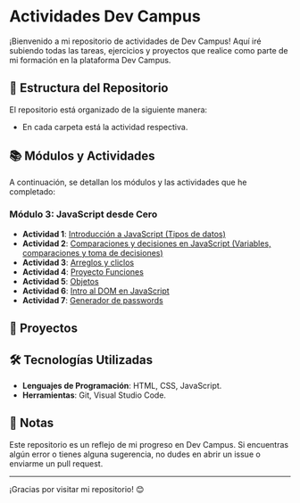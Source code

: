 # Actividades Dev Campus

¡Bienvenido a mi repositorio de actividades de Dev Campus! Aquí iré subiendo todas las tareas, ejercicios y proyectos que realice como parte de mi formación en la plataforma Dev Campus.

## 📁 Estructura del Repositorio

El repositorio está organizado de la siguiente manera:
 - En cada carpeta está la actividad respectiva.


## 📚 Módulos y Actividades

A continuación, se detallan los módulos y las actividades que he completado:

### Módulo 3: JavaScript desde Cero
- **Actividad 1**: [Introducción a JavaScript (Tipos de datos)](https://github.com/eduardotec05/JavaScriptDesdeCero/tree/main/IntroduccionAJavaScript)
- **Actividad 2**: [Comparaciones y decisiones en JavaScript (Variables, comparaciones y toma de decisiones)](https://github.com/eduardotec05/JavaScriptDesdeCero/tree/main/ComparacionesYDecisiones)
- **Actividad 3**: [Arreglos y cliclos](https://github.com/eduardotec05/JavaScriptDesdeCero-DEV-F-/tree/main/ArreglosYCiclos)
- **Actividad 4**: [Proyecto Funciones](https://github.com/eduardotec05/JavaScriptDesdeCero-DEV-F-/tree/main/Funciones) 
- **Actividad 5**: [Objetos](https://github.com/eduardotec05/JavaScriptDesdeCero-DEV-F-/tree/main/Objetos)
- **Actividad 6**: [Intro al DOM en JavaScript](https://github.com/eduardotec05/JavaScriptDesdeCero-DEV-F-/tree/main/DOM) 
- **Actividad 7**: [Generador de passwords](https://github.com/eduardotec05/JavaScriptDesdeCero-DEV-F-/tree/main/GeneradorDePasswords) 

## 🚀 Proyectos


## 🛠️ Tecnologías Utilizadas

- **Lenguajes de Programación**: HTML, CSS, JavaScript.
- **Herramientas**: Git, Visual Studio Code.

## 📝 Notas

Este repositorio es un reflejo de mi progreso en Dev Campus. Si encuentras algún error o tienes alguna sugerencia, no dudes en abrir un issue o enviarme un pull request.


---

¡Gracias por visitar mi repositorio! 😊
